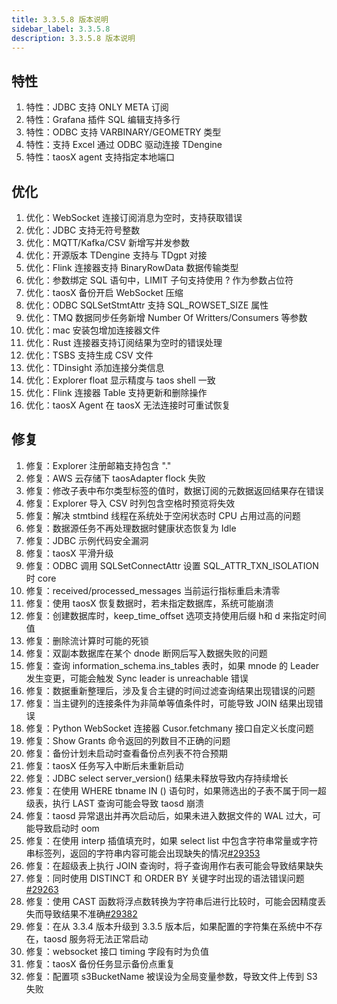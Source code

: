 ```yaml
---
title: 3.3.5.8 版本说明
sidebar_label: 3.3.5.8
description: 3.3.5.8 版本说明
---
```


## 特性
  1. 特性：JDBC 支持 ONLY META 订阅
  2. 特性：Grafana 插件 SQL 编辑支持多行
  3. 特性：ODBC 支持 VARBINARY/GEOMETRY 类型
  4. 特性：支持 Excel 通过 ODBC 驱动连接 TDengine
  5. 特性：taosX agent 支持指定本地端口

## 优化
  1. 优化：WebSocket 连接订阅消息为空时，支持获取错误
  2. 优化：JDBC 支持无符号整数
  3. 优化：MQTT/Kafka/CSV 新增写并发参数
  4. 优化：开源版本 TDengine 支持与 TDgpt 对接
  5. 优化：Flink 连接器支持 BinaryRowData 数据传输类型
  6. 优化：参数绑定 SQL 语句中，LIMIT 子句支持使用 ? 作为参数占位符
  7. 优化：taosX 备份开启 WebSocket 压缩
  8. 优化：ODBC SQLSetStmtAttr 支持 SQL_ROWSET_SIZE 属性
  9. 优化：TMQ 数据同步任务新增 Number Of Writters/Consumers 等参数
 10. 优化：mac 安装包增加连接器文件
 11. 优化：Rust 连接器支持订阅结果为空时的错误处理
 12. 优化：TSBS 支持生成 CSV 文件
 13. 优化：TDinsight 添加连接分类信息
 14. 优化：Explorer float 显示精度与 taos shell 一致
 15. 优化：Flink 连接器 Table 支持更新和删除操作
 16. 优化：taosX Agent 在 taosX 无法连接时可重试恢复

## 修复
  1. 修复：Explorer 注册邮箱支持包含 "."
  2. 修复：AWS 云存储下 taosAdapter flock 失败
  3. 修复：修改子表中布尔类型标签的值时，数据订阅的元数据返回结果存在错误
  4. 修复：Explorer 导入 CSV 时列包含空格时预览将失效
  5. 修复：解决 stmtbind 线程在系统处于空闲状态时 CPU 占用过高的问题
  6. 修复：数据源任务不再处理数据时健康状态恢复为 Idle
  7. 修复：JDBC 示例代码安全漏洞
  8. 修复：taosX 平滑升级
  9. 修复：ODBC 调用 SQLSetConnectAttr 设置 SQL_ATTR_TXN_ISOLATION 时 core
 10. 修复：received/processed_messages 当前运行指标重启未清零
 11. 修复：使用 taosX 恢复数据时，若未指定数据库，系统可能崩溃
 12. 修复：创建数据库时，keep_time_offset 选项支持使用后缀 h和 d 来指定时间值
 13. 修复：删除流计算时可能的死锁
 14. 修复：双副本数据库在某个 dnode 断网后写入数据失败的问题
 15. 修复：查询 information_schema.ins_tables 表时，如果 mnode 的 Leader 发生变更，可能会触发 Sync leader is unreachable 错误
 16. 修复：数据重新整理后，涉及复合主键的时间过滤查询结果出现错误的问题
 17. 修复：当主键列的连接条件为非简单等值条件时，可能导致 JOIN 结果出现错误
 18. 修复：Python WebSocket 连接器 Cusor.fetchmany 接口自定义长度问题
 19. 修复：Show Grants 命令返回的列数目不正确的问题
 20. 修复：备份计划未启动时查看备份点列表不符合预期
 21. 修复：taosX 任务写入中断后未重新启动
 22. 修复：JDBC select server_version() 结果未释放导致内存持续增长
 23. 修复：在使用 WHERE tbname IN () 语句时，如果筛选出的子表不属于同一超级表，执行 LAST 查询可能会导致 taosd 崩溃
 24. 修复：taosd 异常退出并再次启动后，如果未进入数据文件的 WAL 过大，可能导致启动时 oom
 25. 修复：在使用 interp 插值填充时，如果 select list 中包含字符串常量或字符串标签列，返回的字符串内容可能会出现缺失的情况[#29353](https://github.com/taosdata/TDengine/issues/29353)
 26. 修复：在超级表上执行 JOIN 查询时，将子查询用作右表可能会导致结果缺失
 27. 修复：同时使用 DISTINCT 和 ORDER BY 关键字时出现的语法错误问题[#29263](https://github.com/taosdata/TDengine/issues/29263)
 28. 修复：使用 CAST 函数将浮点数转换为字符串后进行比较时，可能会因精度丢失而导致结果不准确[#29382](https://github.com/taosdata/TDengine/issues/29382)
 29. 修复：在从 3.3.4 版本升级到 3.3.5 版本后，如果配置的字符集在系统中不存在，taosd 服务将无法正常启动
 30. 修复：websocket 接口 timing 字段有时为负值
 31. 修复：taosX 备份任务显示备份点重复
 32. 修复：配置项 s3BucketName 被误设为全局变量参数，导致文件上传到 S3 失败

